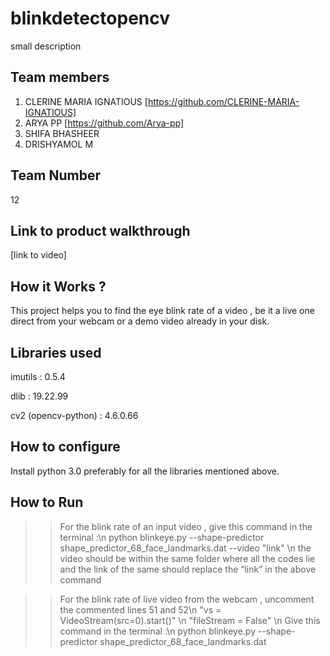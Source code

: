 # blinkdetectopencv
small description
## Team members
1. CLERINE MARIA IGNATIOUS [https://github.com/CLERINE-MARIA-IGNATIOUS]
2. ARYA PP [https://github.com/Arya-pp]
3. SHIFA BHASHEER
4. DRISHYAMOL M
## Team Number
12
## Link to product walkthrough
[link to video]
## How it Works ?
This project helps you to find the eye blink rate of a video , be it a live one direct from your webcam  or  a demo video already in your disk.
## Libraries used

imutils : 0.5.4

dlib : 19.22.99

cv2 (opencv-python) : 4.6.0.66

## How to configure
Install python 3.0 preferably for all the libraries mentioned above.
## How to Run

>>For the blink rate of an input video , give this  command in the terminal :\n
python blinkeye.py --shape-predictor shape_predictor_68_face_landmarks.dat --video "link" \n
the video should be within the same folder where all the codes lie and the link of the same should replace the “link” in the above command 

>>For the blink rate of live video from the webcam , uncomment the  commented lines 51 and 52\n
"vs = VideoStream(src=0).start()" \n
"fileStream = False" \n
Give this  command in the terminal :\n
python blinkeye.py --shape-predictor shape_predictor_68_face_landmarks.dat